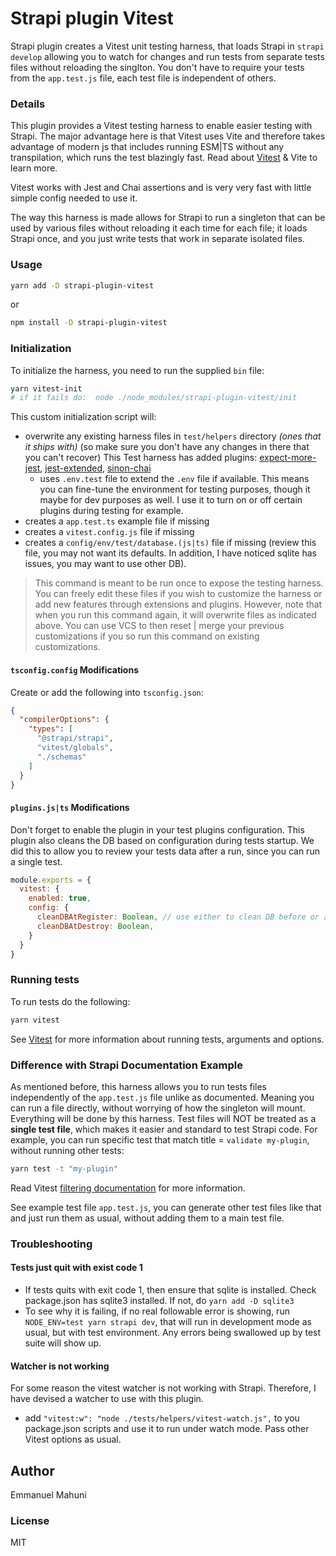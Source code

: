 # Strapi plugin Vitest

Strapi plugin creates a Vitest unit testing harness, that loads Strapi in `strapi develop` allowing you to watch for changes and run tests from separate tests files without reloading the singlton. You don't have to require your tests from the `app.test.js` file, each test file is independent of others.


### Details

This plugin provides a Vitest testing harness to enable easier testing with Strapi. The major advantage here is that Vitest uses Vite and therefore takes advantage of modern js
that includes running ESM|TS without any transpilation, which runs the test blazingly fast. Read about [Vitest](https://vitest.dev) & Vite to learn more.

Vitest works with Jest and Chai assertions and is very very fast with little simple config needed to use it. 

The way this harness is made allows for Strapi to run a singleton that can be used by various files without reloading it each time
for each file; it loads Strapi once, and you just write tests that work in separate isolated files.

### Usage

```sh
yarn add -D strapi-plugin-vitest
```

or

```sh
npm install -D strapi-plugin-vitest
```

### Initialization

To initialize the harness, you need to run the supplied `bin` file:

```sh
yarn vitest-init
# if it fails do:  node ./node_modules/strapi-plugin-vitest/init
```

This custom initialization script will: 
- overwrite any existing harness files in `test/helpers` directory _(ones that it ships with)_ (so make sure you don't have any changes in there that you can't recover)
  This Test harness has added plugins: [expect-more-jest](https://www.npmjs.com/package/expect-more-jest), [jest-extended](https://www.npmjs.com/package/jest-extended), [sinon-chai](https://www.npmjs.com/package/sinon-chai)
  - uses `.env.test`  file to extend the `.env` file if available. This means you can fine-tune the environment for testing purposes, though it maybe for dev purposes as well. I use it to turn on or off certain plugins during testing for example.
- creates a `app.test.ts` example file if missing 
- creates a `vitest.config.js` file if missing 
- creates a `config/env/test/database.(js|ts)` file if missing (review this file, you may not want its defaults. In addition, I have noticed sqlite has issues, you may want to use other DB).

> This command is meant to be run once to expose the testing harness. You can freely edit these files if you wish to customize the harness or add new features through extensions and plugins. However, note that when you run this command again, it will overwrite files as indicated above. You can use VCS to then reset | merge your previous customizations if you so run this command on existing customizations.


#### `tsconfig.config` Modifications
Create or add the following into `tsconfig.json`:

```json
{
  "compilerOptions": {
    "types": [
      "@strapi/strapi",
      "vitest/globals",
      "./schemas"
    ]
  }
}
```

#### `plugins.js|ts` Modifications

Don't forget to enable the plugin in your test plugins configuration. This plugin also cleans the DB based on configuration during tests startup. We did this to allow you to review your tests data after a run, since you can run a single test.
```js
module.exports = {
  vitest: {
    enabled: true, 
    config: {
      cleanDBAtRegister: Boolean, // use either to clean DB before or after strapi server register and destroy
      cleanDBAtDestroy: Boolean,
    }
  }
}
```

### Running tests

To run tests do the following:

```sh
yarn vitest 
```

See [Vitest](https://vitest.dev/) for more information about running tests, arguments and options.

### Difference with Strapi Documentation Example

As mentioned before, this harness allows you to run tests files independently of the `app.test.js` file unlike as documented. Meaning you can run a file directly, without worrying
of how the singleton will mount. Everything will be done by this harness. Test files will NOT be treated as a **single test file**, which makes it easier and standard to test Strapi
code. For example, you can run specific test that match title = `validate my-plugin`, without running other tests:

```sh
yarn test -t "my-plugin"
```

Read Vitest [filtering documentation](https://vitest.dev/guide/filtering.html) for more information.

See example test file `app.test.js`, you can generate other test files like that and just run them as usual, without adding them to a main test file.

### Troubleshooting

#### Tests just quit with exist code 1
- If tests quits with exit code 1, then ensure that sqlite is installed. Check package.json has sqlite3 installed. If not, do `yarn add -D sqlite3`
- To see why it is failing, if no real followable error is showing, run `NODE_ENV=test yarn strapi dev`, that will run in development mode as usual, but with test environment. Any errors being swallowed up by test suite will show up.

#### Watcher is not working
For some reason the vitest watcher is not working with Strapi. Therefore, I have devised a watcher to use with this plugin.
- add `"vitest:w": "node ./tests/helpers/vitest-watch.js",` to you package.json scripts and use it to run under watch mode. Pass other Vitest options as usual.

## Author

Emmanuel Mahuni

### License

MIT
